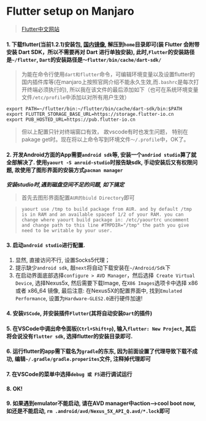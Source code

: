 # Flutter setup on Manjaro
> [Flutter中文网站](https://storage.flutter-io.cn/flutter_infra/releases/stable/linux/flutter_linux_v1.2.1-stable.tar.xz)
#### 1. 下载flutter(当前1.2.1)安装包, [国内镜像](https://storage.flutter-io.cn/flutter_infra/releases/stable/linux/flutter_linux_v1.2.1-stable.tar.xz), 解压到`home`目录即可(装 Flutter 会附带安装 Dart SDK，所以不需要再对 Dart 进行单独安装), 此时,`Flutter`的安装路径是`~/flutter`, `Dart`的安装路径是`～flutter/bin/cache/dart-sdk/`
> 为能在命令行使用`dart和flutter`命令，可编辑环境变量以及设置flutter的国内插件库等(在manjaro上按照官网介绍不能永久生效,而`.bashrc`是每次打开终端必须执行的), 所以我在该文件的最后添加如下（也可在系统环境变量文件`/etc/profile`中添加以对所有用户生效）

```
export PATH=~/flutter/bin:~/flutter/bin/cache/dart-sdk/bin:$PATH
export FLUTTER_STORAGE_BASE_URL=https://storage.flutter-io.cn
export PUB_HOSTED_URL=https://pub.flutter-io.cn
```
> 但以上配置只针对终端窗口有效， 故vscode有时也发生问题， 特别在pakage get时。现在将以上命令写到环境文件`～/.profile`中，OK了。
#### 2. 开发Android方面的App需要`android sdk`等, 安装一个`andriod studio`算了就全部解决了. 使用`yaourt -S anroid-studio`时报告缺sdk, 手动安装后又有权限问题, 故使用了图形界面的安装方式`pacman manager`
   
   ***安装studio时,遇到磁盘空间不足的问题, 如下搞定***
   >首先去图形界面配置`AUR的biuld Directory`即可

   >```yaourt use /tmp to build package from AUR. and by default /tmp is in RAM and an available spaceof 1/2 of your RAM. you can change where yaourt build package in: /etc/yaourtrc uncomment and change path to this line #TMPDIR="/tmp" the path you give need to be writable by your user.```
#### 3. 启动`android studio`进行配置. 
   1. 显然, 直接访问不行, 设置Socks5代理；
   2. 提示缺少`android sdk`, 敲`next`将自动下载安装在`~/Android/Sdk`下
   3. 在启动界面底部选择`configure > AVD Manager`，然后选择` Create Virtual Device`, 选择Nexus5x, 然后需要下载Image, 在`X86 Images`选项卡中选择 x86 或者 x86_64 镜像, 最后注意: 在Nexus5X的配置界面中, 找到`Emulated Performance`, 设置为`Hardware-GLES2.0`进行硬件加速!
#### 4. 安装`VSCode`, 并安装插件`Flutter`(其将自动安装`Dart`的插件)
#### 5. 在VSCode中调出命令面板(`Ctrl+Shift+p`), 输入`flutter: New Project`, 其后将会说没有`flutter sdk`, 选择flutter的安装目录即可.
#### 6. 运行flutter的app需下载名为`gradle`的东东, 因为前面设置了代理导致下载不成功, 编辑`~/.gradle/gradle.properites`文件, 注释掉代理即可
#### 7. 在VSCode的菜单中选择`debug 或 F5`进行调试运行
#### 8. OK!
#### 9. 如果遇到emulator不能启动, 请在AVD manager中action-->cool boot now, 如还是不能启动, `rm .android/avd/Nexus_5X_API_Q.avd/*.lock`即可
